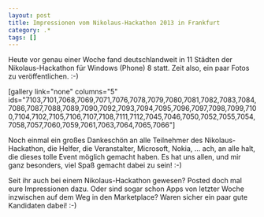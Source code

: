 ```yaml
---
layout: post
title: Impressionen vom Nikolaus-Hackathon 2013 in Frankfurt
category: .*
tags: []
---
```

Heute vor genau einer Woche fand deutschlandweit in 11 Städten der Nikolaus-Hackathon für Windows (Phone) 8 statt. Zeit also, ein paar Fotos zu veröffentlichen. :-)

[gallery link="none" columns="5" ids="7103,7101,7068,7069,7071,7076,7078,7079,7080,7081,7082,7083,7084,7086,7087,7088,7089,7090,7092,7093,7094,7095,7096,7097,7098,7099,7100,7104,7102,7105,7106,7107,7108,7111,7112,7045,7046,7050,7052,7055,7054,7058,7057,7060,7059,7061,7063,7064,7065,7066"]

Noch einmal ein großes Dankeschön an alle Teilnehmer des Nikolaus-Hackathon, die Helfer, die Veranstalter, Microsoft, Nokia, ... ach, an alle halt, die dieses tolle Event möglich gemacht haben. Es hat uns allen, und mir ganz besonders, viel Spaß gemacht dabei zu sein! :-)

Seit ihr auch bei einem Nikolaus-Hackathon gewesen? Posted doch mal eure Impressionen dazu. Oder sind sogar schon Apps von letzter Woche inzwischen auf dem Weg in den Marketplace? Waren sicher ein paar gute Kandidaten dabei! :-)
